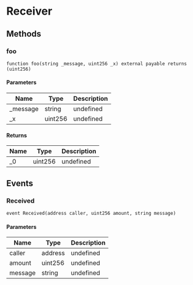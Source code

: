 # Receiver









## Methods

### foo

```solidity
function foo(string _message, uint256 _x) external payable returns (uint256)
```





#### Parameters

| Name | Type | Description |
|---|---|---|
| _message | string | undefined |
| _x | uint256 | undefined |

#### Returns

| Name | Type | Description |
|---|---|---|
| _0 | uint256 | undefined |



## Events

### Received

```solidity
event Received(address caller, uint256 amount, string message)
```





#### Parameters

| Name | Type | Description |
|---|---|---|
| caller  | address | undefined |
| amount  | uint256 | undefined |
| message  | string | undefined |



